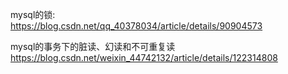 mysql的锁:  
https://blog.csdn.net/qq_40378034/article/details/90904573


mysql的事务下的脏读、幻读和不可重复读
https://blog.csdn.net/weixin_44742132/article/details/122314808